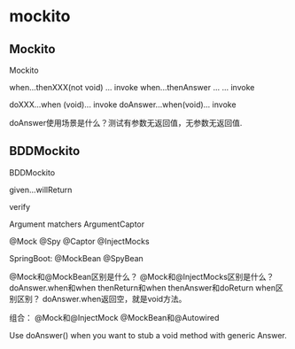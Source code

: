 # mockito


## Mockito
Mockito

when...thenXXX(not void) ... invoke
when...thenAnswer ... ... invoke


doXXX...when (void)... invoke
doAnswer...when(void)... invoke

doAnswer使用场景是什么？测试有参数无返回值，无参数无返回值.

## BDDMockito
BDDMockito

given...willReturn




verify

Argument matchers
ArgumentCaptor




@Mock
@Spy
@Captor
@InjectMocks

SpringBoot:
@MockBean
@SpyBean

@Mock和@MockBean区别是什么？
@Mock和@InjectMocks区别是什么？
doAnswer.when和when thenReturn和when thenAnswer和doReturn when区别区别？
doAnswer.when返回空，就是void方法。


组合：
@Mock和@InjectMock
@MockBean和@Autowired

Use doAnswer() when you want to stub a void method with generic Answer.
